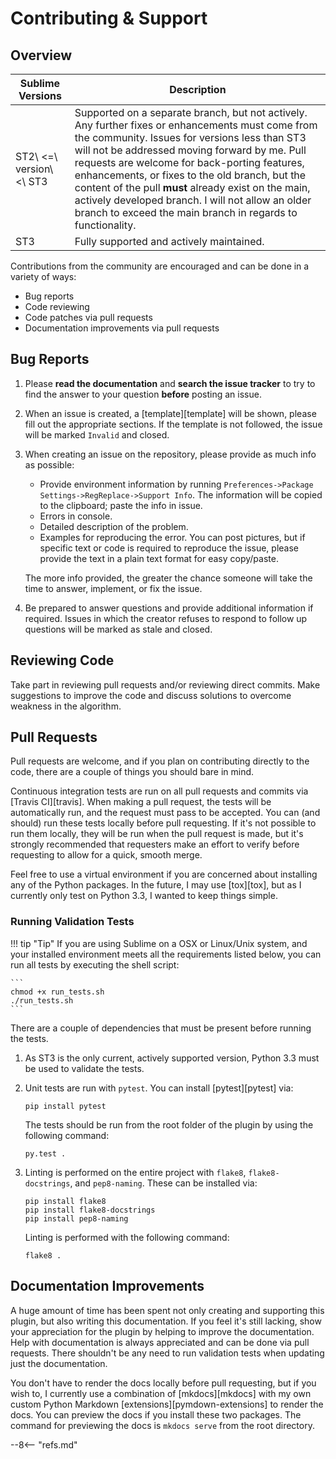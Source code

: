 # Contributing &amp; Support

## Overview

Sublime Versions | Description
-----------------|------------
ST2\ <=\ version\ <\ ST3 | Supported on a separate branch, but not actively.  Any further fixes or enhancements must come from the community.  Issues for versions less than ST3 will not be addressed moving forward by me.  Pull requests are welcome for back-porting features, enhancements, or fixes to the old branch, but the content of the pull **must** already exist on the main, actively developed branch.  I will not allow an older branch to exceed the main branch in regards to functionality. |
ST3 | Fully supported and actively maintained.

Contributions from the community are encouraged and can be done in a variety of ways:

- Bug reports
- Code reviewing
- Code patches via pull requests
- Documentation improvements via pull requests

## Bug Reports

1. Please **read the documentation** and **search the issue tracker** to try to find the answer to your question **before** posting an issue.

2. When an issue is created, a [template][template] will be shown, please fill out the appropriate sections. If the template is not followed, the issue will be marked `Invalid` and closed.

3. When creating an issue on the repository, please provide as much info as possible:

    - Provide environment information by running `Preferences->Package Settings->RegReplace->Support Info`.  The information will be copied to the clipboard; paste the info in issue.
    - Errors in console.
    - Detailed description of the problem.
    - Examples for reproducing the error.  You can post pictures, but if specific text or code is required to reproduce the issue, please provide the text in a plain text format for easy copy/paste.

    The more info provided, the greater the chance someone will take the time to answer, implement, or fix the issue.

4. Be prepared to answer questions and provide additional information if required.  Issues in which the creator refuses to respond to follow up questions will be marked as stale and closed.

## Reviewing Code

Take part in reviewing pull requests and/or reviewing direct commits.  Make suggestions to improve the code and discuss solutions to overcome weakness in the algorithm.

## Pull Requests

Pull requests are welcome, and if you plan on contributing directly to the code, there are a couple of things you should bare in mind.

Continuous integration tests are run on all pull requests and commits via [Travis CI][travis].  When making a pull request, the tests will be automatically run, and the request must pass to be accepted.  You can (and should) run these tests locally before pull requesting.  If it's not possible to run them locally, they will be run when the pull request is made, but it's strongly recommended that requesters make an effort to verify before requesting to allow for a quick, smooth merge.

Feel free to use a virtual environment if you are concerned about installing any of the Python packages.  In the future, I may use [tox][tox], but as I currently only test on Python 3.3, I wanted to keep things simple.

### Running Validation Tests

!!! tip "Tip"
    If you are using Sublime on a OSX or Linux/Unix system, and your installed environment meets all the requirements listed below, you can run all tests by executing the shell script:

    ```
    chmod +x run_tests.sh
    ./run_tests.sh
    ```

There are a couple of dependencies that must be present before running the tests.

1. As ST3 is the only current, actively supported version, Python 3.3 must be used to validate the tests.

2. Unit tests are run with `pytest`.  You can install [pytest][pytest] via:

    ```
    pip install pytest
    ```

    The tests should be run from the root folder of the plugin by using the following command:

    ```
    py.test .
    ```

3. Linting is performed on the entire project with `flake8`, `flake8-docstrings`, and `pep8-naming`.  These can be installed via:

    ```
    pip install flake8
    pip install flake8-docstrings
    pip install pep8-naming
    ```

    Linting is performed with the following command:

    ```
    flake8 .
    ```

## Documentation Improvements

A huge amount of time has been spent not only creating and supporting this plugin, but also writing this documentation.  If you feel it's still lacking, show your appreciation for the plugin by helping to improve the documentation.  Help with documentation is always appreciated and can be done via pull requests.  There shouldn't be any need to run validation tests when updating just the documentation.

You don't have to render the docs locally before pull requesting, but if you wish to, I currently use a combination of [mkdocs][mkdocs] with my own custom Python Markdown [extensions][pymdown-extensions] to render the docs.  You can preview the docs if you install these two packages.  The command for previewing the docs is `mkdocs serve` from the root directory.

--8<-- "refs.md"
